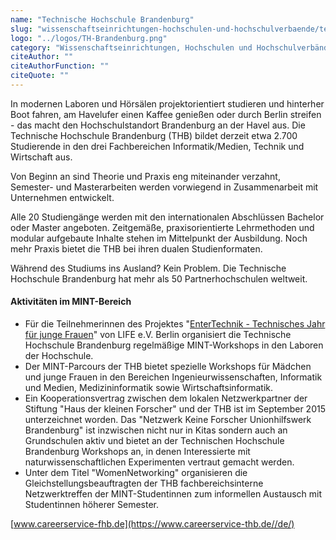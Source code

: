```yaml
---
name: "Technische Hochschule Brandenburg"
slug: "wissenschaftseinrichtungen-hochschulen-und-hochschulverbaende/technische-hochschule-brandenburg"
logo: "../logos/TH-Brandenburg.png"
category: "Wissenschaftseinrichtungen, Hochschulen und Hochschulverbände"
citeAuthor: ""
citeAuthorFunction: ""
citeQuote: ""
---
```


In modernen Laboren und Hörsälen projektorientiert studieren und hinterher Boot fahren, am Havelufer einen Kaffee genießen oder durch Berlin streifen - das macht den Hochschulstandort Brandenburg an der Havel aus. Die Technische Hochschule Brandenburg (THB) bildet derzeit etwa 2.700 Studierende in den drei Fachbereichen Informatik/Medien, Technik und Wirtschaft aus.

Von Beginn an sind Theorie und Praxis eng miteinander verzahnt, Semester- und Masterarbeiten werden vorwiegend in Zusammenarbeit mit Unternehmen entwickelt.

Alle 20 Studiengänge werden mit den internationalen Abschlüssen Bachelor oder Master angeboten. Zeitgemäße, praxisorientierte Lehrmethoden und modular aufgebaute Inhalte stehen im Mittelpunkt der Ausbildung. Noch mehr Praxis bietet die THB bei ihren dualen Studienformaten.

Während des Studiums ins Ausland? Kein Problem. Die Technische Hochschule Brandenburg hat mehr als 50 Partnerhochschulen weltweit.

#### Aktivitäten im MINT-Bereich

- Für die Teilnehmerinnen des Projektes "[EnterTechnik - Technisches Jahr für junge Frauen](https://www.entertechnik.de/)" von LIFE e.V. Berlin organisiert die Technische Hochschule Brandenburg regelmäßige MINT-Workshops in den Laboren der Hochschule.
- Der MINT-Parcours der THB bietet spezielle Workshops für Mädchen und junge Frauen in den Bereichen Ingenieurwissenschaften, Informatik und Medien, Medizininformatik sowie Wirtschaftsinformatik.
- Ein Kooperationsvertrag zwischen dem lokalen Netzwerkpartner der Stiftung "Haus der kleinen Forscher" und der THB ist im September 2015 unterzeichnet worden. Das "Netzwerk Keine Forscher Unionhilfswerk Brandenburg" ist inzwischen nicht nur in Kitas sondern auch an Grundschulen aktiv und bietet an der Technischen Hochschule Brandenburg Workshops an, in denen Interessierte mit naturwissenschaftlichen Experimenten vertraut gemacht werden.
- Unter dem Titel "WomenNetworking" organisieren die Gleichstellungsbeauftragten der THB fachbereichsinterne Netzwerktreffen der MINT-Studentinnen zum informellen Austausch mit Studentinnen höherer Semester.

[www.careerservice-fhb.de](https://www.careerservice-thb.de//de/)
